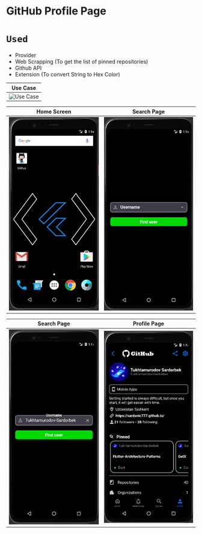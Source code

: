 # GitHub Profile Page

# ```Used```
- Provider
- Web Scrapping (To get the list of pinned repositories)
- Github API
- Extension (To convert String to Hex Color)


| Use Case |
|----------------|
| ![Use Case](assets/readme/use_case.gif) |


| Home Screen | Search Page |
|----------------|:----------------:|
| ![Home Screen](assets/readme/img.png) |  ![Search Page](assets/readme/img_1.png) |

| Search Page | Profile Page |
|:----------------:|:----------------:|
| ![Search Page](assets/readme/img_2.png) | ![Profile Page](assets/readme/img_3.png) |

